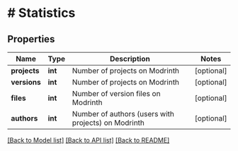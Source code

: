 # # Statistics

## Properties

Name | Type | Description | Notes
------------ | ------------- | ------------- | -------------
**projects** | **int** | Number of projects on Modrinth | [optional]
**versions** | **int** | Number of projects on Modrinth | [optional]
**files** | **int** | Number of version files on Modrinth | [optional]
**authors** | **int** | Number of authors (users with projects) on Modrinth | [optional]

[[Back to Model list]](../../README.md#models) [[Back to API list]](../../README.md#endpoints) [[Back to README]](../../README.md)
